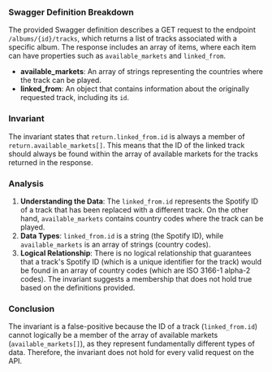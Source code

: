 ### Swagger Definition Breakdown
The provided Swagger definition describes a GET request to the endpoint `/albums/{id}/tracks`, which returns a list of tracks associated with a specific album. The response includes an array of items, where each item can have properties such as `available_markets` and `linked_from`. 

- **available_markets**: An array of strings representing the countries where the track can be played.
- **linked_from**: An object that contains information about the originally requested track, including its `id`.

### Invariant
The invariant states that `return.linked_from.id` is always a member of `return.available_markets[]`. This means that the ID of the linked track should always be found within the array of available markets for the tracks returned in the response.

### Analysis
1. **Understanding the Data**: The `linked_from.id` represents the Spotify ID of a track that has been replaced with a different track. On the other hand, `available_markets` contains country codes where the track can be played. 
2. **Data Types**: `linked_from.id` is a string (the Spotify ID), while `available_markets` is an array of strings (country codes). 
3. **Logical Relationship**: There is no logical relationship that guarantees that a track's Spotify ID (which is a unique identifier for the track) would be found in an array of country codes (which are ISO 3166-1 alpha-2 codes). The invariant suggests a membership that does not hold true based on the definitions provided.

### Conclusion
The invariant is a false-positive because the ID of a track (`linked_from.id`) cannot logically be a member of the array of available markets (`available_markets[]`), as they represent fundamentally different types of data. Therefore, the invariant does not hold for every valid request on the API.
